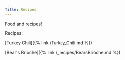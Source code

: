 ```yaml
---
Title: Recipes
---
```


Food and recipes!

Recipes:

[Turkey Chili]({% link /Turkey_Chili.md %})

[Bear's Brioche]({% link /_recipes/BearsBrioche.md %})
